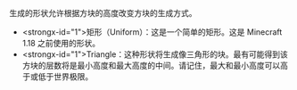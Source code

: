 生成的形状允许根据方块的高度改变方块的生成方式。

* <strongx-id="1">矩形（Uniform）</strong>：这是一个简单的矩形。这是 Minecraft 1.18 之前使用的形状。
* <strongx-id="1">Triangle</strong>：这种形状将生成像三角形的块。最有可能得到该方块的层数将是最小高度和最大高度的中间。请记住，最大和最小高度可以高于或低于世界极限。